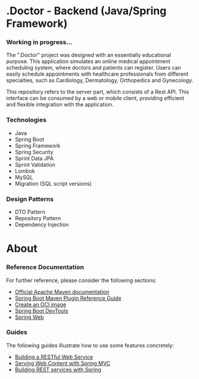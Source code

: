 # .Doctor - Backend (Java/Spring Framework)

###  Working in progress...

The ".Doctor" project was designed with an essentially educational purpose. This application simulates an online medical appointment scheduling system, where doctors and patients can register. Users can easily schedule appointments with healthcare professionals from different specialties, such as Cardiology, Dermatology, Orthopedics and Gynecology.

This repository refers to the server part, which consists of a Rest API. This interface can be consumed by a web or mobile client, providing efficient and flexible integration with the application.

### Technologies

* Java
* Spring Boot
* Spring Framework
* Spring Security
* Sprint Data JPA
* Sprint Validation
* Lombok
* MySQL
* Migration (SQL script versions)

### Design Patterns

* DTO Pattern
* Repository Pattern
* Dependency Injection

# About

### Reference Documentation
For further reference, please consider the following sections:

* [Official Apache Maven documentation](https://maven.apache.org/guides/index.html)
* [Spring Boot Maven Plugin Reference Guide](https://docs.spring.io/spring-boot/docs/3.2.0/maven-plugin/reference/html/)
* [Create an OCI image](https://docs.spring.io/spring-boot/docs/3.2.0/maven-plugin/reference/html/#build-image)
* [Spring Boot DevTools](https://docs.spring.io/spring-boot/docs/3.2.0/reference/htmlsingle/index.html#using.devtools)
* [Spring Web](https://docs.spring.io/spring-boot/docs/3.2.0/reference/htmlsingle/index.html#web)

### Guides
The following guides illustrate how to use some features concretely:

* [Building a RESTful Web Service](https://spring.io/guides/gs/rest-service/)
* [Serving Web Content with Spring MVC](https://spring.io/guides/gs/serving-web-content/)
* [Building REST services with Spring](https://spring.io/guides/tutorials/rest/)

